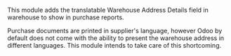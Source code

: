 This module adds the translatable Warehouse Address Details field in
warehouse to show in purchase reports.

Purchase documents are printed in supplier's language, however Odoo by
default does not come with the ability to present the warehouse address
in different languages. This module intends to take care of this
shortcoming.

